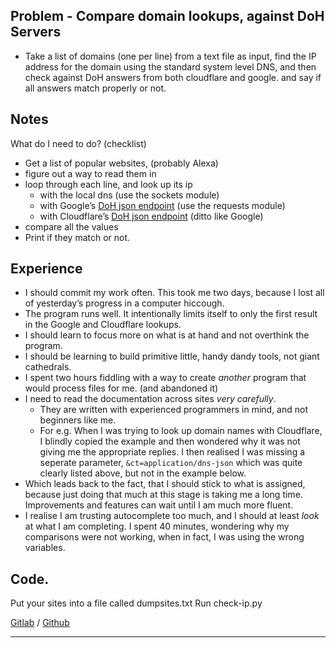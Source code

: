 ## Problem - Compare domain lookups, against DoH Servers
  
- Take a list of domains (one per line) from a text file as input, find the IP address for the domain using the standard system level DNS, and then check against DoH answers from both cloudflare and google. and say if all answers match properly or not.

## Notes  
What do I need to do? (checklist)  

- Get a list of popular websites, (probably Alexa)  
- figure out a way to read them in  
- loop through each line, and look up its ip  
    - with the local dns (use the sockets module)
    - with Google’s [DoH json endpoint][gdoh] (use the requests module)
    - with Cloudflare’s [DoH json endpoint][cdoh] (ditto like Google)
- compare all the values
- Print if they match or not.  
  
  
## Experience  

- I should commit my work often. This took me two days, because I lost all of yesterday’s progress in a computer hiccough.  
- The program runs well. It intentionally limits itself to only the first result in the Google and Cloudflare lookups.    
- I should learn to focus more on what is at hand and not overthink the program.  
- I should be learning to build primitive little, handy dandy tools, not giant cathedrals.  
- I spent two hours fiddling with a way to create *another* program that would process files for me. (and abandoned it)  
- I need to read the documentation across sites *very carefully*.  
    - They are written with experienced programmers in mind, and not beginners like me.
    - For e.g. When I was trying to look up domain names with Cloudflare, I blindly copied the example and then wondered why it was not giving me the appropriate replies. I then realised I was missing a seperate parameter, `&ct=application/dns-json` which was quite clearly listed above, but not in the example below.  
- Which leads back to the fact, that I should stick to what is assigned, because just doing that much at this stage is taking me a long time. Improvements and features can wait until I am much more fluent.
- I realise I am trusting autocomplete too much, and I should at least *look* at what I am completing. I spent 40 minutes, wondering why my comparisons were not working, when in fact, I was using the wrong variables.  
  
## Code.   

Put your sites into a file called dumpsites.txt
Run check-ip.py  

[Gitlab][cgl] / [Github][cgh]


---  

[cgl]: https://gitlab.com/jasonbraganza/programming-practice/-/tree/master/check-ip
[cgh]: https://github.com/jasonbraganza/programming-practice/tree/master/check-ip
[cdoh]: https://developers.cloudflare.com/1.1.1.1/dns-over-https/json-format/
[gdoh]: https://developers.google.com/speed/public-dns/docs/doh/json